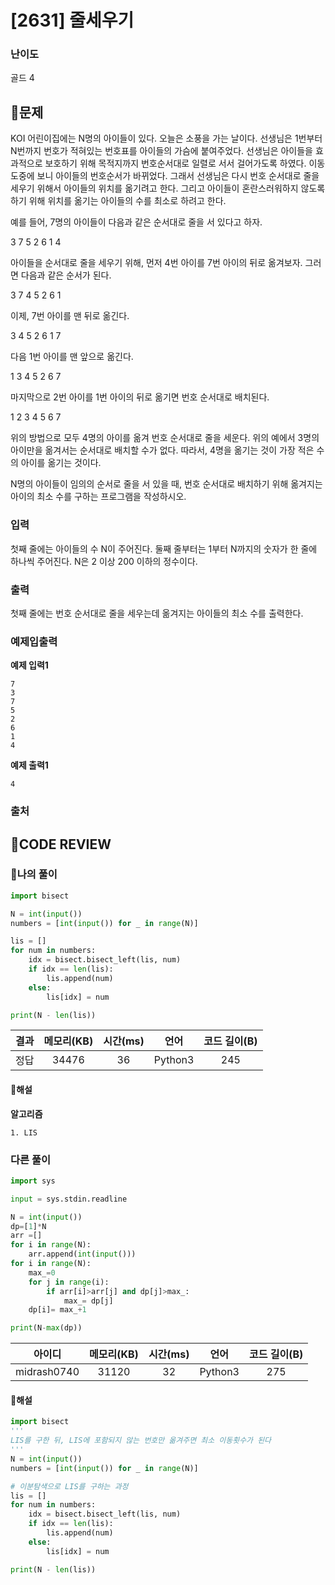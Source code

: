 # [2631] 줄세우기

### **난이도**
골드 4
## **📝문제**
KOI 어린이집에는 N명의 아이들이 있다. 오늘은 소풍을 가는 날이다. 선생님은 1번부터 N번까지 번호가 적혀있는 번호표를 아이들의 가슴에 붙여주었다. 선생님은 아이들을 효과적으로 보호하기 위해 목적지까지 번호순서대로 일렬로 서서 걸어가도록 하였다. 이동 도중에 보니 아이들의 번호순서가 바뀌었다. 그래서 선생님은 다시 번호 순서대로 줄을 세우기 위해서 아이들의 위치를 옮기려고 한다. 그리고 아이들이 혼란스러워하지 않도록 하기 위해 위치를 옮기는 아이들의 수를 최소로 하려고 한다.

예를 들어, 7명의 아이들이 다음과 같은 순서대로 줄을 서 있다고 하자.

3 7 5 2 6 1 4

아이들을 순서대로 줄을 세우기 위해, 먼저 4번 아이를 7번 아이의 뒤로 옮겨보자. 그러면 다음과 같은 순서가 된다.

3 7 4 5 2 6 1

이제, 7번 아이를 맨 뒤로 옮긴다.

3 4 5 2 6 1 7

다음 1번 아이를 맨 앞으로 옮긴다.

1 3 4 5 2 6 7

마지막으로 2번 아이를 1번 아이의 뒤로 옮기면 번호 순서대로 배치된다.

1 2 3 4 5 6 7

위의 방법으로 모두 4명의 아이를 옮겨 번호 순서대로 줄을 세운다. 위의 예에서 3명의 아이만을 옮겨서는 순서대로 배치할 수가 없다. 따라서, 4명을 옮기는 것이 가장 적은 수의 아이를 옮기는 것이다.

N명의 아이들이 임의의 순서로 줄을 서 있을 때, 번호 순서대로 배치하기 위해 옮겨지는 아이의 최소 수를 구하는 프로그램을 작성하시오.
### **입력**
첫째 줄에는 아이들의 수 N이 주어진다. 둘째 줄부터는 1부터 N까지의 숫자가 한 줄에 하나씩 주어진다. N은 2 이상 200 이하의 정수이다.
### **출력**
첫째 줄에는 번호 순서대로 줄을 세우는데 옮겨지는 아이들의 최소 수를 출력한다.
### **예제입출력**

**예제 입력1**

```
7
3
7
5
2
6
1
4
```

**예제 출력1**

```
4
```

### **출처**

## **🧐CODE REVIEW**

### **🧾나의 풀이**

```python
import bisect

N = int(input())
numbers = [int(input()) for _ in range(N)]

lis = []
for num in numbers:
    idx = bisect.bisect_left(lis, num)
    if idx == len(lis):
        lis.append(num)
    else:
        lis[idx] = num

print(N - len(lis))
```

결과	| 메모리(KB) |	시간(ms) |	언어 |	코드 길이(B)
:----:|:-----:|:-----:|:-----:|:--------:
정답|34476|36|Python3|245
#### **📝해설**

**알고리즘**
```
1. LIS
```

### **다른 풀이**

```python
import sys

input = sys.stdin.readline

N = int(input())
dp=[1]*N
arr =[]
for i in range(N):
    arr.append(int(input()))
for i in range(N):
    max_=0
    for j in range(i):
        if arr[i]>arr[j] and dp[j]>max_:
            max_= dp[j]
    dp[i]= max_+1

print(N-max(dp))
```

아이디 | 메모리(KB) |	시간(ms) |	언어 |	코드 길이(B) 
:-----:|:-----:|:-----:|:----:|:--------:
midrash0740|31120|32|Python3|275
#### **📝해설**

```python
import bisect
'''
LIS를 구한 뒤, LIS에 포함되지 않는 번호만 옮겨주면 최소 이동횟수가 된다
'''
N = int(input())
numbers = [int(input()) for _ in range(N)]

# 이분탐색으로 LIS를 구하는 과정
lis = []
for num in numbers:
    idx = bisect.bisect_left(lis, num)
    if idx == len(lis):
        lis.append(num)
    else:
        lis[idx] = num

print(N - len(lis))
```